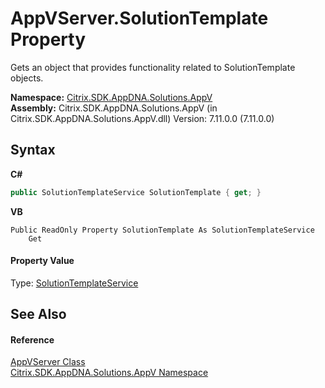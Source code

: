 # AppVServer.SolutionTemplate Property 
 

Gets an object that provides functionality related to SolutionTemplate objects.

**Namespace:**&nbsp;<a href="a638ea88-d709-bd82-5735-d58961438ce5">Citrix.SDK.AppDNA.Solutions.AppV</a><br />**Assembly:**&nbsp;Citrix.SDK.AppDNA.Solutions.AppV (in Citrix.SDK.AppDNA.Solutions.AppV.dll) Version: 7.11.0.0 (7.11.0.0)

## Syntax

**C#**
```csharp
public SolutionTemplateService SolutionTemplate { get; }
```

**VB**
```vbnet
Public ReadOnly Property SolutionTemplate As SolutionTemplateService
	Get
```


#### Property Value
Type: <a href="7725fe61-d189-0f45-0365-0af63788cd41">SolutionTemplateService</a>

## See Also


#### Reference
<a href="2d79869b-1a27-6121-b364-7f6216816c3f">AppVServer Class</a><br /><a href="a638ea88-d709-bd82-5735-d58961438ce5">Citrix.SDK.AppDNA.Solutions.AppV Namespace</a><br />
